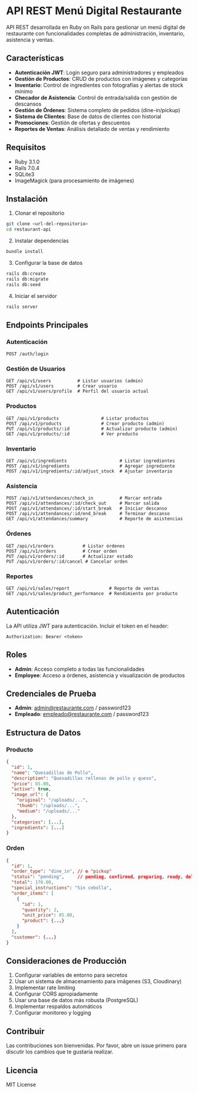 # API REST Menú Digital Restaurante

API REST desarrollada en Ruby on Rails para gestionar un menú digital de restaurante con funcionalidades completas de administración, inventario, asistencia y ventas.

## Características

- **Autenticación JWT**: Login seguro para administradores y empleados
- **Gestión de Productos**: CRUD de productos con imágenes y categorías
- **Inventario**: Control de ingredientes con fotografías y alertas de stock mínimo
- **Checador de Asistencia**: Control de entrada/salida con gestión de descansos
- **Gestión de Órdenes**: Sistema completo de pedidos (dine-in/pickup)
- **Sistema de Clientes**: Base de datos de clientes con historial
- **Promociones**: Gestión de ofertas y descuentos
- **Reportes de Ventas**: Análisis detallado de ventas y rendimiento

## Requisitos

- Ruby 3.1.0
- Rails 7.0.4
- SQLite3
- ImageMagick (para procesamiento de imágenes)

## Instalación

1. Clonar el repositorio
```bash
git clone <url-del-repositorio>
cd restaurant-api
```

2. Instalar dependencias
```bash
bundle install
```

3. Configurar la base de datos
```bash
rails db:create
rails db:migrate
rails db:seed
```

4. Iniciar el servidor
```bash
rails server
```

## Endpoints Principales

### Autenticación
```
POST /auth/login
```

### Gestión de Usuarios
```
GET /api/v1/users          # Listar usuarios (admin)
POST /api/v1/users         # Crear usuario
GET /api/v1/users/profile  # Perfil del usuario actual
```

### Productos
```
GET /api/v1/products                # Listar productos
POST /api/v1/products               # Crear producto (admin)
PUT /api/v1/products/:id            # Actualizar producto (admin)
GET /api/v1/products/:id            # Ver producto
```

### Inventario
```
GET /api/v1/ingredients                    # Listar ingredientes
POST /api/v1/ingredients                   # Agregar ingrediente
POST /api/v1/ingredients/:id/adjust_stock  # Ajustar inventario
```

### Asistencia
```
POST /api/v1/attendances/check_in          # Marcar entrada
POST /api/v1/attendances/:id/check_out     # Marcar salida
POST /api/v1/attendances/:id/start_break   # Iniciar descanso
POST /api/v1/attendances/:id/end_break     # Terminar descanso
GET /api/v1/attendances/summary            # Reporte de asistencias
```

### Órdenes
```
GET /api/v1/orders           # Listar órdenes
POST /api/v1/orders          # Crear orden
PUT /api/v1/orders/:id       # Actualizar estado
PUT /api/v1/orders/:id/cancel # Cancelar orden
```

### Reportes
```
GET /api/v1/sales/report               # Reporte de ventas
GET /api/v1/sales/product_performance  # Rendimiento por producto
```

## Autenticación

La API utiliza JWT para autenticación. Incluir el token en el header:
```
Authorization: Bearer <token>
```

## Roles

- **Admin**: Acceso completo a todas las funcionalidades
- **Employee**: Acceso a órdenes, asistencia y visualización de productos

## Credenciales de Prueba

- **Admin**: admin@restaurante.com / password123
- **Empleado**: empleado@restaurante.com / password123

## Estructura de Datos

### Producto
```json
{
  "id": 1,
  "name": "Quesadillas de Pollo",
  "description": "Quesadillas rellenas de pollo y queso",
  "price": 85.00,
  "active": true,
  "image_url": {
    "original": "/uploads/...",
    "thumb": "/uploads/...",
    "medium": "/uploads/..."
  },
  "categories": [...],
  "ingredients": [...]
}
```

### Orden
```json
{
  "id": 1,
  "order_type": "dine_in", // o "pickup"
  "status": "pending",     // pending, confirmed, preparing, ready, delivered, cancelled
  "total": 170.00,
  "special_instructions": "Sin cebolla",
  "order_items": [
    {
      "id": 1,
      "quantity": 2,
      "unit_price": 85.00,
      "product": {...}
    }
  ],
  "customer": {...}
}
```

## Consideraciones de Producción

1. Configurar variables de entorno para secretos
2. Usar un sistema de almacenamiento para imágenes (S3, Cloudinary)
3. Implementar rate limiting
4. Configurar CORS apropiadamente
5. Usar una base de datos más robusta (PostgreSQL)
6. Implementar respaldos automáticos
7. Configurar monitoreo y logging

## Contribuir

Las contribuciones son bienvenidas. Por favor, abre un issue primero para discutir los cambios que te gustaría realizar.

## Licencia

MIT License
